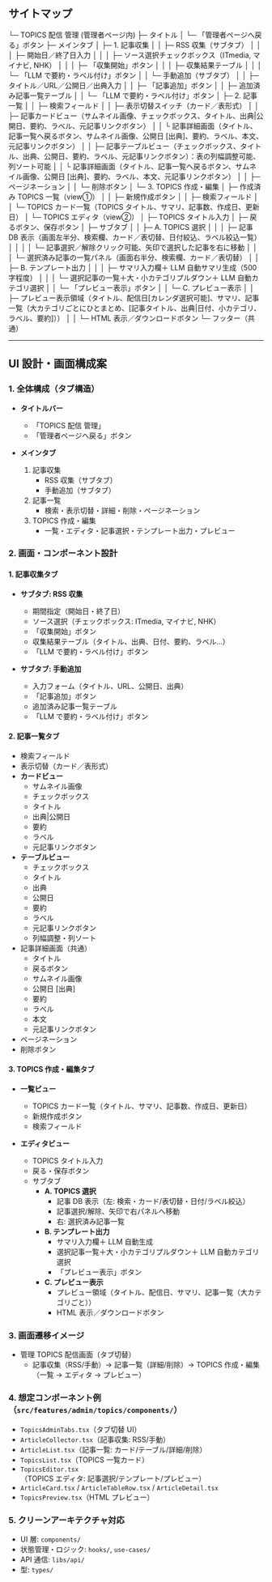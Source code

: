 ## サイトマップ

└─ TOPICS 配信 管理 (管理者ページ内)
├─ タイトル
│ └─ 「管理者ページへ戻る」ボタン
├─ メインタブ
│ ├─ 1. 記事収集
│ │ ├─ RSS 収集（サブタブ）
│ │ │ ├─ 開始日／終了日入力
│ │ │ ├─ ソース選択チェックボックス（ITmedia, マイナビ, NHK）
│ │ │ ├─ 「収集開始」ボタン
│ │ │ ├─ 収集結果テーブル
│ │ │ └─ 「LLM で要約・ラベル付け」ボタン
│ │ └─ 手動追加（サブタブ）
│ │ ├─ タイトル／URL／公開日／出典入力
│ │ ├─ 「記事追加」ボタン
│ │ ├─ 追加済み記事一覧テーブル
│ │ └─ 「LLM で要約・ラベル付け」ボタン
│ ├─ 2. 記事一覧
│ │ ├─ 検索フィールド
│ │ ├─ 表示切替スイッチ（カード／表形式）
│ │ ├─ 記事カードビュー（サムネイル画像、チェックボックス、タイトル、出典|公開日、要約、ラベル、元記事リンクボタン）
│ │ └ 記事詳細画面（タイトル、記事一覧へ戻るボタン、サムネイル画像、公開日 [出典]、要約、ラベル、本文、元記事リンクボタン）
│ │ ├─ 記事テーブルビュー（チェックボックス、タイトル、出典、公開日、要約、ラベル、元記事リンクボタン）：表の列幅調整可能、列ソート可能
│ │ └ 記事詳細画面（タイトル、記事一覧へ戻るボタン、サムネイル画像、公開日 [出典]、要約、ラベル、本文、元記事リンクボタン）
│ │ ├─ ページネーション
│ │ └─ 削除ボタン
│ └─ 3. TOPICS 作成・編集
│ ├─ 作成済み TOPICS 一覧（view①）
│ │ ├─ 新規作成ボタン
│ │ ├─ 検索フィールド
│ │ └─ TOPICS カード一覧（TOPICS タイトル、サマリ、記事数、作成日、更新日）
│ └─ TOPICS エディタ（view②）
│ ├─ TOPICS タイトル入力
│ ├─ 戻るボタン、保存ボタン
│ ├─ サブタブ
│ │ ├─ A. TOPICS 選択
│ │ │ ├─ 記事 DB 表示（画面左半分、検索欄、カード／表切替、日付絞込、ラベル絞込一覧）
│ │ │ │ └─ 記事選択／解除クリック可能、矢印で選択した記事を右に移動
│ │ │ └─ 選択済み記事の一覧パネル（画面右半分、検索欄、カード／表切替）
│ │ ├─ B. テンプレート出力
│ │ │ ├─ サマリ入力欄＋ LLM 自動サマリ生成（500 字程度）
│ │ │ └─ 選択記事の一覧＋大・小カテゴリプルダウン＋ LLM 自動カテゴリ選択
│ │ └─ 「プレビュー表示」ボタン
│ │ └─ C. プレビュー表示
│ │ ├─ プレビュー表示領域（タイトル、配信日[カレンダ選択可能]、サマリ、記事一覧（大カテゴリごとにひとまとめ、[記事タイトル、出典|日付、小カテゴリ、ラベル、要約]））
│ │ └─ HTML 表示／ダウンロードボタン
└─ フッター（共通）

---

## UI 設計・画面構成案

### 1. 全体構成（タブ構造）

- **タイトルバー**

  - 「TOPICS 配信 管理」
  - 「管理者ページへ戻る」ボタン

- **メインタブ**
  1. 記事収集
     - RSS 収集（サブタブ）
     - 手動追加（サブタブ）
  2. 記事一覧
     - 検索・表示切替・詳細・削除・ページネーション
  3. TOPICS 作成・編集
     - 一覧・エディタ・記事選択・テンプレート出力・プレビュー

### 2. 画面・コンポーネント設計

#### 1. 記事収集タブ

- **サブタブ: RSS 収集**

  - 期間指定（開始日・終了日）
  - ソース選択（チェックボックス: ITmedia, マイナビ, NHK）
  - 「収集開始」ボタン
  - 収集結果テーブル（タイトル、出典、日付、要約、ラベル…）
  - 「LLM で要約・ラベル付け」ボタン

- **サブタブ: 手動追加**
  - 入力フォーム（タイトル、URL、公開日、出典）
  - 「記事追加」ボタン
  - 追加済み記事一覧テーブル
  - 「LLM で要約・ラベル付け」ボタン

#### 2. 記事一覧タブ

- 検索フィールド
- 表示切替（カード／表形式）
- **カードビュー**
  - サムネイル画像
  - チェックボックス
  - タイトル
  - 出典|公開日
  - 要約
  - ラベル
  - 元記事リンクボタン
- **テーブルビュー**
  - チェックボックス
  - タイトル
  - 出典
  - 公開日
  - 要約
  - ラベル
  - 元記事リンクボタン
  - 列幅調整・列ソート
- 記事詳細画面（共通）
  - タイトル
  - 戻るボタン
  - サムネイル画像
  - 公開日 [出典]
  - 要約
  - ラベル
  - 本文
  - 元記事リンクボタン
- ページネーション
- 削除ボタン

#### 3. TOPICS 作成・編集タブ

- **一覧ビュー**

  - TOPICS カード一覧（タイトル、サマリ、記事数、作成日、更新日）
  - 新規作成ボタン
  - 検索フィールド

- **エディタビュー**
  - TOPICS タイトル入力
  - 戻る・保存ボタン
  - サブタブ
    - **A. TOPICS 選択**
      - 記事 DB 表示（左: 検索・カード/表切替・日付/ラベル絞込）
      - 記事選択/解除、矢印で右パネルへ移動
      - 右: 選択済み記事一覧
    - **B. テンプレート出力**
      - サマリ入力欄＋ LLM 自動生成
      - 選択記事一覧＋大・小カテゴリプルダウン＋ LLM 自動カテゴリ選択
      - 「プレビュー表示」ボタン
    - **C. プレビュー表示**
      - プレビュー領域（タイトル、配信日、サマリ、記事一覧（大カテゴリごと））
      - HTML 表示／ダウンロードボタン

### 3. 画面遷移イメージ

- 管理 TOPICS 配信画面（タブ切替）
  - 記事収集（RSS/手動）→ 記事一覧（詳細/削除）→ TOPICS 作成・編集（一覧 → エディタ → プレビュー）

### 4. 想定コンポーネント例（`src/features/admin/topics/components/`）

- `TopicsAdminTabs.tsx`（タブ切替 UI）
- `ArticleCollector.tsx`（記事収集: RSS/手動）
- `ArticleList.tsx`（記事一覧: カード/テーブル/詳細/削除）
- `TopicsList.tsx`（TOPICS 一覧カード）
- `TopicsEditor.tsx`（TOPICS エディタ: 記事選択/テンプレート/プレビュー）
- `ArticleCard.tsx` / `ArticleTableRow.tsx` / `ArticleDetail.tsx`
- `TopicsPreview.tsx`（HTML プレビュー）

### 5. クリーンアーキテクチャ対応

- UI 層: `components/`
- 状態管理・ロジック: `hooks/`, `use-cases/`
- API 通信: `libs/api/`
- 型: `types/`
